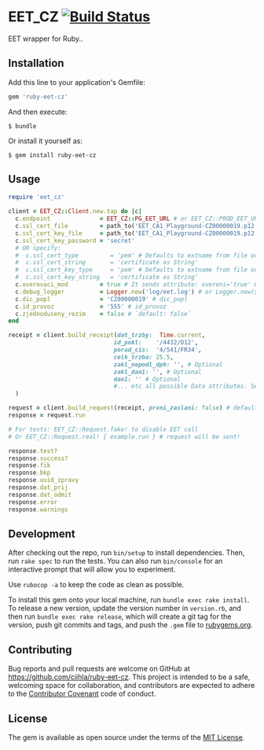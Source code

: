 # EET_CZ [![Build Status](https://travis-ci.org/ciihla/ruby-eet-cz.svg?branch=master)](https://travis-ci.org/ciihla/ruby-eet-cz)

EET wrapper for Ruby..

## Installation

Add this line to your application's Gemfile:

```ruby
gem 'ruby-eet-cz'
```

And then execute:

    $ bundle

Or install it yourself as:

    $ gem install ruby-eet-cz

## Usage

```ruby
require 'eet_cz'

client = EET_CZ::Client.new.tap do |c|
  c.endpoint              = EET_CZ::PG_EET_URL # or EET_CZ::PROD_EET_URL
  c.ssl_cert_file         = path_to('EET_CA1_Playground-CZ00000019.p12') # or 'pem' supported
  c.ssl_cert_key_file     = path_to('EET_CA1_Playground-CZ00000019.p12') # or 'pem'
  c.ssl_cert_key_password = 'secret'
  # OR specify:
  #  c.ssl_cert_type         = 'pem' # Defaults to extname from file or 'p12'
  #  c.ssl_cert_string       = 'certificate as String'
  #  c.ssl_cert_key_type     = 'pem' # Defaults to extname from file or 'p12'
  #  c.ssl_cert_key_string   = 'certificate as String'
  c.overovaci_mod         = true # It sends attribute: overeni='true' Or explicitly specify 'false'. `default: true`
  c.debug_logger          = Logger.new('log/eet.log') # or Logger.new($stdout) in tests?
  c.dic_popl              = 'CZ00000019' # dic_popl
  c.id_provoz             = '555' # id_provoz
  c.zjednoduseny_rezim    = false # `default: false`
end

receipt = client.build_receipt(dat_trzby:  Time.current,
                              id_pokl:    '/4432/D12',
                              porad_cis:  '4/541/FR34',
                              celk_trzba: 25.5,
                              zakl_nepodl_dph: '', # Optional
                              zakl_dan1: '', # Optional
                              dan1: '' # Optional
                              #... etc all possible Data attributes. See `EET_CZ::Receipt`
  )

request = client.build_request(receipt, prvni_zaslani: false) # default true
response = request.run

# For tests: EET_CZ::Request.fake! to disable EET call
# Or EET_CZ::Request.real! { example.run } # request will be sent!

response.test?
response.success?
response.fik
response.bkp
response.uuid_zpravy
response.dat_prij
response.dat_odmit
response.error
response.warnings
```

## Development

After checking out the repo, run `bin/setup` to install dependencies. 
Then, run `rake spec` to run the tests. 
You can also run `bin/console` for an interactive prompt that will allow you to experiment.

Use `rubocop -a` to keep the code as clean as possible.

To install this gem onto your local machine, run `bundle exec rake install`. 
To release a new version, update the version number in `version.rb`, and then run `bundle exec rake release`, which will create a git tag for the version, push git commits and tags, and push the `.gem` file to [rubygems.org](https://rubygems.org).

## Contributing

Bug reports and pull requests are welcome on GitHub at https://github.com/ciihla/ruby-eet-cz. This project is intended to be a safe, welcoming space for collaboration, and contributors are expected to adhere to the [Contributor Covenant](http://contributor-covenant.org) code of conduct.


## License

The gem is available as open source under the terms of the [MIT License](http://opensource.org/licenses/MIT).
